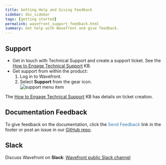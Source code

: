 ```yaml
---
title: Getting Help and Giving Feedback
sidebar: doc_sidebar
tags: [getting started]
permalink: wavefront_support_feedback.html
summary: Get help with Wavefront and give feedback.
---
```



## Support

* Get in touch with Technical Support and create a support ticket. See the [How to Engage Technical Support](https://help.wavefront.com/hc/en-us/articles/360057219171-How-to-Engage-Technical-Support) KB.
* Get support from within the product:
  1. Log in to Wavefront.
  1. Select <strong>Support</strong> from the gear icon.
    <br/>![support menu item](images/get_support.png)

The [How to Engage Technical Support](https://help.wavefront.com/hc/en-us/articles/360057219171-How-to-Engage-Technical-Support) KB has details on ticket creation. 


## Documentation Feedback
To give feedback on the documentation, click the <span style="color:#337AB7"><i class="fa fa-envelope-o"></i> Send Feedback</span> link in the footer or post an issue in our <a href="{{site.github_issues_path}}">GitHub repo</a>.

## Slack
Discuss Wavefront on **Slack**: [Wavefront public Slack channel](https://www.wavefront.com/join-public-slack)
